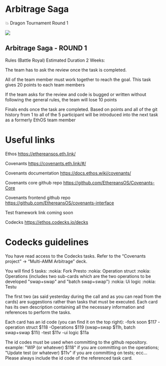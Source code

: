 # Arbitrage Saga
💥 Dragon Tournament Round 1

<img src="https://external-content.duckduckgo.com/iu/?u=http%3A%2F%2Fpa1.narvii.com%2F6568%2F8faaaef7785d9412a9793965778c3e7246dfc44c_00.gif&f=1&nofb=1">

## Arbitrage Saga - ROUND 1
Rules (Battle Royal) Estimated Duration 2 Weeks:

The team has to ask the review once the task is completed.

All of the team member must work together to reach the goal. This task gives 20 points to each team members

If the team asks for the review and code is bugged or written without following the general rules, the team will lose 10 points

Finals ends once the task are completed.
Based on points and all of the git history from 1 to all of the 5 participant will be introduced into the next task as a formerly EthOS team member

# Useful links
Ethos https://ethereansos.eth.link/

Covenants https://covenants.eth.link/#/

Covenants documentation https://docs.ethos.wiki/covenants/

Covenants core github repo https://github.com/EthereansOS/Covenants-Core

Covenants frontend github repo https://github.com/EthereansOS/covenants-interface

Test framework link coming soon

Codecks https://ethos.codecks.io/decks

# Codecks guidelines
You have read access to the Codecks tasks. Refer to the “Covenants project” -> “Multi-AMM Arbitrage” deck. 

You will find 5 tasks:
:nokia: Fork Presto
:nokia: Operation struct
:nokia: Operations (includes two sub-cards which are the two operations to be developed "swap+swap" and "batch swap+swap")
:nokia: Ui logic 
:nokia: Testu

The first two (as said yesterday during the call and as you can read from the cards) are suggestions rather than tasks that must be executed. 
Each card has its own description containing all the necessary information and references to perform the tasks.


Each card has an id code (you can find it on the top right):
-fork soon $117
-operation struct $118
-Operations $119 (swap+swap $11h, batch swap+swap $11i)
-test $11v
-ui logic $11a

The id codes must be used when committing to the github repository.
example:
"WIP (or whatever) $118" if you are committing on the operations;
"Update test (or whatever) $11v" if you are committing on tests;
ecc...
Please always include the id code of the referenced task card.
